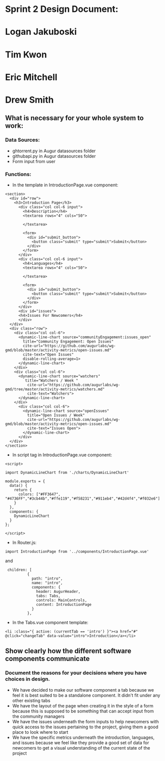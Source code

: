# Sprint 2 Design Document:
# Logan Jakuboski
# Tim Kwon
# Eric Mitchell
# Drew Smith
## What is necessary for your whole system to work:
### Data Sources:
* ghtorrent.py in Augur datasources folder
* githubapi.py in Augur datasources folder
* Form input from user
### Functions:
* In the template in IntroductionPage.vue component:
```
<section>
  <div id="row">
    <h3>Introduction Page</h3>
      <div class="col col-6 input">
        <h4>Description</h4>
        <textarea rows="4" cols="50">

        </textarea> 

        <form>
          <div id="submit_button">
            <button class="submit" type="submit">Submit</button>
          </div>
        </form>
      </div>
      <div class="col col-6 input">    
        <h4>Languages</h4>  
        <textarea rows="4" cols="50">

        </textarea> 

        <form>
          <div id="submit_button">
            <button class="submit" type="submit">Submit</button>
          </div>
        </form>
      </div>
      <div id="issues">
      <h4>Issues For Newcomers</h4>
      </div>
  </div>
  <div class="row">
    <div class="col col-6">
      <dynamic-line-chart source="communityEngagement:issues_open"
        title="Community Engagement: Open Issues"
        cite-url="https://github.com/augurlabs/wg-gmd/blob/master/activity-metrics/open-issues.md"
        cite-text="Open Issues"
        disable-rolling-average=1>
      </dynamic-line-chart>
    </div>
    <div class="col col-6">
      <dynamic-line-chart source="watchers" 
         title="Watchers / Week " 
          cite-url="https://github.com/augurlabs/wg-gmd/tree/master/activity-metrics/watchers.md"
          cite-text="Watchers"> 
      </dynamic-line-chart>
    </div>
      <div class="col col-6">
        <dynamic-line-chart source="openIssues"
          title="Open Issues / Week"
          cite-url="https://github.com/augurlabs/wg-gmd/blob/master/activity-metrics/open-issues.md"
          cite-text="Issues Open">
        </dynamic-line-chart>
      </div>
  </div>
</section>
```
* In script tag in IntroductionPage.vue component:
```
<script>

import DynamicLineChart from './charts/DynamicLineChart'

module.exports = {
  data() {
    return {
      colors: ["#FF3647", "#4736FF","#3cb44b","#ffe119","#f58231","#911eb4","#42d4f4","#f032e6"]
    }
  },
  components: {
    DynamicLineChart
  }
};

</script>
```
* In Router.js:
```
import IntroductionPage from '../components/IntroductionPage.vue'
```
and
```
 children: [
          {
            path: "intro",
            name: "intro",
            components: {
              header: AugurHeader,
              tabs: Tabs,
              controls: MainControls,
              content: IntroductionPage
            }
          },
```
* In the Tabs.vue component template:
```
<li :class="{ active: (currentTab == 'intro') }"><a href="#" @click="changeTab" data-value="intro">Introduction</a></li>
```
## Show clearly how the different software components communicate
### Document the reasons for your decisions where you have choices in design.
* We have decided to make our software component a tab because we feel it is best suited to be a standalone component. It didn't fit under any other existing tabs
* We have the layout of the page when creating it in the style of a form because this is supposed to be something that can accept input from the community managers
* We have the issues underneath the form inputs to help newcomers with quick access to the issues pertaining to the project, giving them a good place to look where to start
* We have the specific metrics underneath the introduction, languages, and issues because we feel like they provide a good set of data for newcomers to get a visual understanding of the current state of the project
